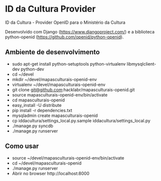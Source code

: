 ID da Cultura Provider
======================

ID da Cultura - Provider OpenID para o Ministério da Cultura

Desenvolvido com Django (https://www.djangoproject.com/) e a biblioteca python-openid (https://github.com/openid/python-openid).

Ambiente de desenvolvimento
---------------------------

- sudo apt-get install python-setuptools python-virtualenv libmysqlclient-dev python-dev
- cd ~/devel
- mkdir ~/devel/mapasculturais-openid-env
- virtualenv ~/devel/mapasculturais-openid-env
- git clone git@github.com:hacklabr/mapasculturais-openid.git
- source mapasculturais-openid-env/bin/activate
- cd mapasculturais-openid
- easy_install -U distribute
- pip install -r dependencies.txt
- mysqladmin create mapasculturais-openid
- cp iddacultura/settings_local.py.sample iddacultura/settings_local.py
- ./manage.py syncdb
- ./manage.py runserver

Como usar
---------

- source ~/devel/mapasculturais-openid-env/bin/activate
- cd ~/devel/mapasculturais-openid
- ./manage.py runserver
- Abrir no browser http://localhost:8000
